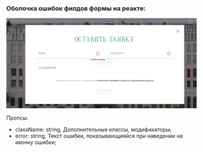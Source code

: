 ### Оболочка ошибок филдов формы на реакте:
![screen](./screen.png?raw=true "Скриншот Оболочка ошибок филдов формы на реакте")

Пропсы:
- className: string, Дополнительные классы, модификаторы;
- error: string, Текст ошибки, показывающияйся при наведении на иконку ошибки;
